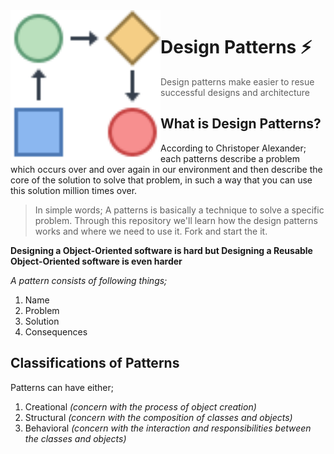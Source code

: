  <img align="left" width="240" alt="design_pattern_logo" margin="10px" src="https://raw.githubusercontent.com/ahmadbintariq4u/assets/master/design-patterns-in-java/main_logo.svg" />

# Design Patterns :zap:

> Design patterns make easier to resue successful designs and architecture

## What is Design Patterns?

According to Christoper Alexander; each patterns describe a problem which occurs over and over again in our environment and then describe the core of the solution to solve that problem, in such a way that you can use this solution million times over.
> In simple words; A patterns is basically a technique to solve a specific problem. Through this repository we'll learn how the design patterns works and where we need to use it. Fork and start the it.

**Designing a Object-Oriented software is hard but Designing a Reusable Object-Oriented software is even harder**

_A pattern consists of following things;_
1. Name
2. Problem
3. Solution
4. Consequences


## Classifications of Patterns
Patterns can have either;
1. Creational _(concern with the process of object creation)_
2. Structural _(concern with the composition of classes and objects)_
3. Behavioral _(concern with the interaction and responsibilities between the classes and objects)_
